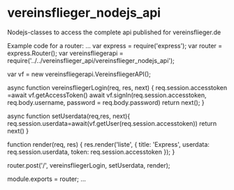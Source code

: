 # vereinsflieger_nodejs_api
Nodejs-classes to access the complete api published for vereinsflieger.de

Example code for a router:
...
var express = require('express');
var router = express.Router();
var vereinsfliegerapi = require('../../vereinsflieger_api/vereinsflieger_nodejs_api');

var vf = new vereinsfliegerapi.VereinsfliegerAPI(<appkey obtained from vereinsflieger>);

async function vereinsfliegerLogin(req, res, next) {
    req.session.accesstoken  =await vf.getAccessToken()
    await vf.signIn(req.session.accesstoken, req.body.username, password = req.body.password)
    return next();
}

async function setUserdata(req,res, next){
    req.session.userdata=await(vf.getUser(req.session.accesstoken))
    return next()
}

function render(req, res) {
    res.render('liste', {
        title: 'Express',
        userdata: req.session.userdata,
        token: req.session.accesstoken
    });
}

router.post('/', vereinsfliegerLogin, setUserdata, render);

module.exports = router;
...

